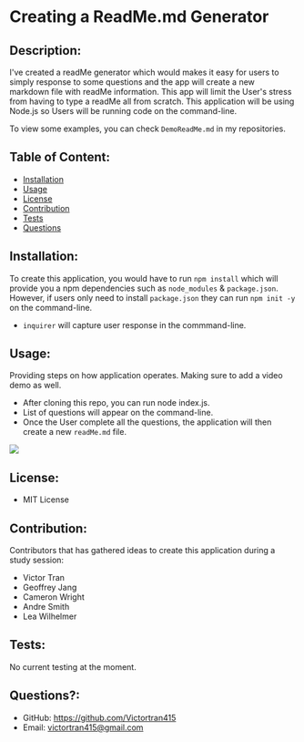 # Creating a ReadMe.md Generator

## Description: 
I've created a readMe generator which would makes it easy for users to simply response to some questions and the app will create a new markdown file with readMe information. This app will limit the User's stress from having to type a readMe all from scratch. This application will be using Node.js so Users will be running code on the command-line.

To view some examples, you can check `DemoReadMe.md` in my repositories. 


## Table of Content:
- [Installation](#installation)
- [Usage](#usage)
- [License](#license)
- [Contribution](#contribution)
- [Tests](#tests)
- [Questions](#questions)

## Installation:
To create this application, you would have to run `npm install` which will provide you a npm dependencies such as `node_modules` & `package.json`. However, if users only need to install `package.json` they can run `npm init -y` on the command-line.
 - `inquirer` will capture user response in the commmand-line.

## Usage:
Providing steps on how application operates. Making sure to add a video demo as well. 
- After cloning this repo, you can run node index.js.
- List of questions will appear on the command-line.
- Once the User complete all the questions, the application will then create a new `readMe.md` file.

<img src= "assets/gif/demoreadme.gif">


## License:
- MIT License

## Contribution:
Contributors that has gathered ideas to create this application during a study session:
- Victor Tran
- Geoffrey Jang
- Cameron Wright
- Andre Smith
- Lea Wilhelmer

## Tests:

No current testing at the moment.


## Questions?:
- GitHub: https://github.com/Victortran415
- Email: victortran415@gmail.com


